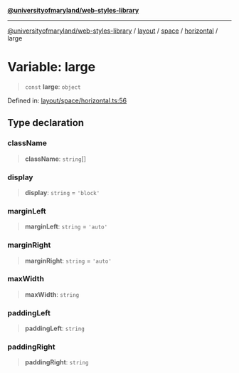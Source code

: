 [**@universityofmaryland/web-styles-library**](../../../../../../README.md)

***

[@universityofmaryland/web-styles-library](../../../../../../README.md) / [layout](../../../../../README.md) / [space](../../../README.md) / [horizontal](../README.md) / large

# Variable: large

> `const` **large**: `object`

Defined in: [layout/space/horizontal.ts:56](https://github.com/UMD-Digital/design-system/blob/7fa144f196ef5f0ef2b372670136735f5a5c9236/packages/styles/source/layout/space/horizontal.ts#L56)

## Type declaration

### className

> **className**: `string`[]

### display

> **display**: `string` = `'block'`

### marginLeft

> **marginLeft**: `string` = `'auto'`

### marginRight

> **marginRight**: `string` = `'auto'`

### maxWidth

> **maxWidth**: `string`

### paddingLeft

> **paddingLeft**: `string`

### paddingRight

> **paddingRight**: `string`
